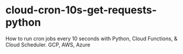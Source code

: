 # cloud-cron-10s-get-requests-python
How to run cron jobs every 10 seconds with Python, Cloud Functions, &amp; Cloud Scheduler. GCP, AWS, Azure
